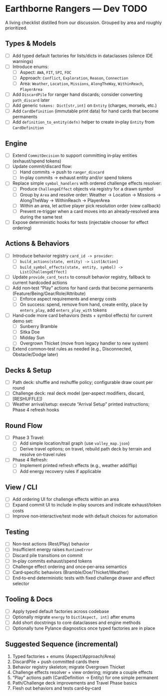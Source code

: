 # Earthborne Rangers — Dev TODO

A living checklist distilled from our discussion. Grouped by area and roughly prioritized.

## Types & Models
- [ ] Add typed default factories for lists/dicts in dataclasses (silence IDE warnings)
- [ ] Introduce enums:
  - [ ] Aspect: `AWA`, `FIT`, `SPI`, `FOC`
  - [ ] Approach: `Conflict`, `Exploration`, `Reason`, `Connection`
  - [ ] Area: `Weather`, `Location`, `Missions`, `AlongTheWay`, `WithinReach`, `PlayerArea`
- [ ] Add `DiscardPile` for ranger hand discards; consider converting `path_discard` later
- [ ] Add generic `tokens: Dict[str,int]` on `Entity` (charges, morsels, etc.)
- [ ] Add `CardDefinition` (immutable print data) for hand cards that become permanents
- [ ] Add `definition_to_entity(defn)` helper to create in‑play `Entity` from `CardDefinition`

## Engine
- [ ] Extend `CommitDecision` to support committing in‑play entities (exhaust/spend tokens)
- [ ] Update commit/discard flow:
  - [ ] Hand commits → push to `ranger_discard`
  - [ ] In‑play commits → exhaust entity and/or spend tokens
- [ ] Replace simple `symbol_handlers` with ordered challenge effects resolver:
  - [ ] Produce `ChallengeEffect` objects via registry for a drawn symbol
  - [ ] Group by `Area` and resolve order: Weather → Location → Missions → AlongTheWay → WithinReach → PlayerArea
  - [ ] Within an area, let active player pick resolution order (view callback)
  - [ ] Prevent re‑trigger when a card moves into an already‑resolved area during the same test
- [ ] Expose deterministic hooks for tests (injectable chooser for effect ordering)

## Actions & Behaviors
- [ ] Introduce behavior registry `card_id -> provider`:
  - [ ] `build_actions(state, entity) -> List[Action]`
  - [ ] `build_symbol_effects(state, entity, symbol) -> List[ChallengeEffect]`
- [ ] Update `provide_card_tests` to consult behavior registry, fallback to current hardcoded actions
- [ ] Add non‑test “Play” actions for hand cards that become permanents (Feature/Being/Gear/Role/Attribute)
  - [ ] Enforce aspect requirements and energy costs
  - [ ] On success: spend, remove from hand, create entity, place by `enters_play`, add `enters_play_with` tokens
- [ ] Hand‑code more card behaviors (tests + symbol effects) for current demo set:
  - [ ] Sunberry Bramble
  - [ ] Sitka Doe
  - [ ] Midday Sun
  - [ ] Overgrown Thicket (move from legacy handler to new system)
- [ ] Extend common‑test rules as needed (e.g., Disconnected, Obstacle/Dodge later)

## Decks & Setup
- [ ] Path deck: shuffle and reshuffle policy; configurable draw count per round
- [ ] Challenge deck: real deck model (per‑aspect modifiers, discard, [RESHUFFLE])
- [ ] Weather arrival/setup: execute “Arrival Setup” printed instructions; Phase 4 refresh hooks

## Round Flow
- [ ] Phase 3 Travel:
  - [ ] Add simple location/trail graph (use `valley_map.json`)
  - [ ] Derive travel options; on travel, rebuild path deck by terrain and resolve on‑travel rules
- [ ] Phase 4 Refresh:
  - [ ] Implement printed refresh effects (e.g., weather add/flip)
  - [ ] Add energy recovery rules if applicable

## View / CLI
- [ ] Add ordering UI for challenge effects within an area
- [ ] Expand commit UI to include in‑play sources and indicate exhaust/token costs
- [ ] Improve non‑interactive/test mode with default choices for automation

## Testing
- [ ] Non‑test actions (Rest/Play) behavior
- [ ] Insufficient energy raises `RuntimeError`
- [ ] Discard pile transitions on commit
- [ ] In‑play commits exhaust/spend tokens
- [ ] Challenge effect ordering and once‑per‑area semantics
- [ ] Card‑specific behaviors (Bramble/Doe/Thicket/Weather)
- [ ] End‑to‑end deterministic tests with fixed challenge drawer and effect selector

## Tooling & Docs
- [ ] Apply typed default factories across codebase
- [ ] Optionally migrate `energy` to `Dict[Aspect, int]` after enums
- [ ] Add short docstrings to core dataclasses and engine methods
- [ ] Optionally tune Pylance diagnostics once typed factories are in place

## Suggested Sequence (incremental)
1) Typed factories + enums (Aspect/Approach/Area)
2) DiscardPile + push committed cards there
3) Behavior registry skeleton; migrate Overgrown Thicket
4) Challenge effects resolver + view ordering; migrate a couple effects
5) “Play” actions path (CardDefinition → Entity) for one simple permanent
6) Path/Challenge deck improvements and Travel Phase basics
7) Flesh out behaviors and tests card‑by‑card

